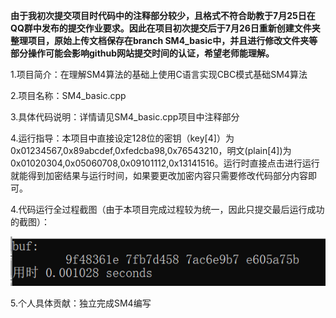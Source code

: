**由于我初次提交项目时代码中的注释部分较少，且格式不符合助教于7月25日在QQ群中发布的提交作业要求。因此在项目初次提交后于7月26日重新创建文件夹整理项目，原始上传文档保存在branch SM4_basic中，并且进行修改文件夹等部分操作可能会影响github网站提交时间的认证，希望老师能理解。**

1.项目简介：在理解SM4算法的基础上使用C语言实现CBC模式基础SM4算法

2.项目名称：SM4_basic.cpp

3.具体代码说明：详情请见SM4_basic.cpp项目中注释部分

4.运行指导：本项目中直接设定128位的密钥（key[4]）为0x01234567,0x89abcdef,0xfedcba98,0x76543210，明文(plain[4])为0x01020304,0x05060708,0x09101112,0x13141516。运行时直接点击进行运行就能得到加密结果与运行时间，如果要更改加密内容只需要修改代码部分内容即可。

4.代码运行全过程截图（由于本项目完成过程较为统一，因此只提交最后运行成功的截图）：

![image](https://github.com/q7oyv3vkal/Innovation-and-Entrepreneurship-Projects/blob/Image/1.png)

5.个人具体贡献：独立完成SM4编写

